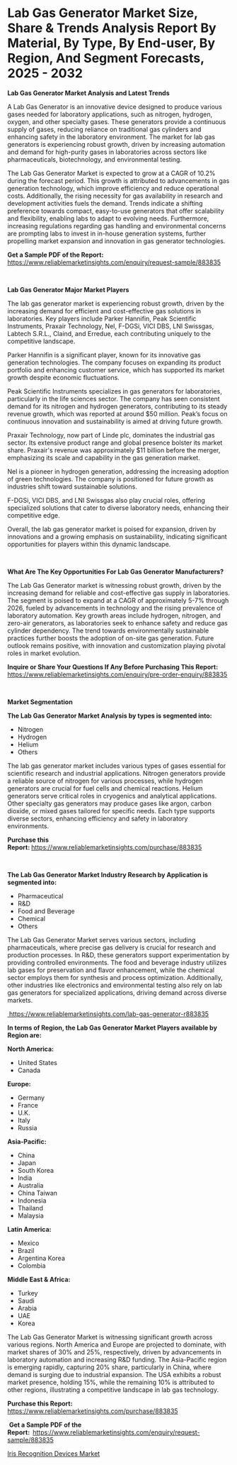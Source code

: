<p><h1>Lab Gas Generator Market Size, Share & Trends Analysis Report By Material, By Type, By End-user, By Region, And Segment Forecasts, 2025 - 2032</h1></p><p><strong>Lab Gas Generator Market Analysis and Latest Trends</strong></p>
<p><p>A Lab Gas Generator is an innovative device designed to produce various gases needed for laboratory applications, such as nitrogen, hydrogen, oxygen, and other specialty gases. These generators provide a continuous supply of gases, reducing reliance on traditional gas cylinders and enhancing safety in the laboratory environment. The market for lab gas generators is experiencing robust growth, driven by increasing automation and demand for high-purity gases in laboratories across sectors like pharmaceuticals, biotechnology, and environmental testing.</p><p>The Lab Gas Generator Market is expected to grow at a CAGR of 10.2% during the forecast period. This growth is attributed to advancements in gas generation technology, which improve efficiency and reduce operational costs. Additionally, the rising necessity for gas availability in research and development activities fuels the demand. Trends indicate a shifting preference towards compact, easy-to-use generators that offer scalability and flexibility, enabling labs to adapt to evolving needs. Furthermore, increasing regulations regarding gas handling and environmental concerns are prompting labs to invest in in-house generation systems, further propelling market expansion and innovation in gas generator technologies.</p></p>
<p><strong>Get a Sample PDF of the Report:&nbsp;</strong> <a href="https://www.reliablemarketinsights.com/enquiry/request-sample/883835?utm_campaign=2129&utm_medium=2&utm_source=Github&utm_content=ia&utm_term=18022025&utm_id=lab-gas-generator">https://www.reliablemarketinsights.com/enquiry/request-sample/883835</a></p>
<p>&nbsp;</p>
<p><strong>Lab Gas Generator Major Market Players</strong></p>
<p><p>The lab gas generator market is experiencing robust growth, driven by the increasing demand for efficient and cost-effective gas solutions in laboratories. Key players include Parker Hannifin, Peak Scientific Instruments, Praxair Technology, Nel, F-DGSi, VICI DBS, LNI Swissgas, Labtech S.R.L., Claind, and Erredue, each contributing uniquely to the competitive landscape.</p><p>Parker Hannifin is a significant player, known for its innovative gas generation technologies. The company focuses on expanding its product portfolio and enhancing customer service, which has supported its market growth despite economic fluctuations.</p><p>Peak Scientific Instruments specializes in gas generators for laboratories, particularly in the life sciences sector. The company has seen consistent demand for its nitrogen and hydrogen generators, contributing to its steady revenue growth, which was reported at around $50 million. Peak’s focus on continuous innovation and sustainability is aimed at driving future growth.</p><p>Praxair Technology, now part of Linde plc, dominates the industrial gas sector. Its extensive product range and global presence bolster its market share. Praxair's revenue was approximately $11 billion before the merger, emphasizing its scale and capability in the gas generation market.</p><p>Nel is a pioneer in hydrogen generation, addressing the increasing adoption of green technologies. The company is positioned for future growth as industries shift toward sustainable solutions.</p><p>F-DGSi, VICI DBS, and LNI Swissgas also play crucial roles, offering specialized solutions that cater to diverse laboratory needs, enhancing their competitive edge. </p><p>Overall, the lab gas generator market is poised for expansion, driven by innovations and a growing emphasis on sustainability, indicating significant opportunities for players within this dynamic landscape.</p></p>
<p>&nbsp;</p>
<p><strong>What Are The Key Opportunities For Lab Gas Generator Manufacturers?</strong></p>
<p><p>The Lab Gas Generator market is witnessing robust growth, driven by the increasing demand for reliable and cost-effective gas supply in laboratories. The segment is poised to expand at a CAGR of approximately 5-7% through 2026, fueled by advancements in technology and the rising prevalence of laboratory automation. Key growth areas include hydrogen, nitrogen, and zero-air generators, as laboratories seek to enhance safety and reduce gas cylinder dependency. The trend towards environmentally sustainable practices further boosts the adoption of on-site gas generation. Future outlook remains positive, with innovation and customization playing pivotal roles in market evolution.</p></p>
<p><strong>Inquire or Share Your Questions If Any Before Purchasing This Report:</strong> <a href="https://www.reliablemarketinsights.com/enquiry/pre-order-enquiry/883835?utm_campaign=2129&utm_medium=2&utm_source=Github&utm_content=ia&utm_term=18022025&utm_id=lab-gas-generator">https://www.reliablemarketinsights.com/enquiry/pre-order-enquiry/883835</a></p>
<p>&nbsp;</p>
<p><strong>Market Segmentation</strong></p>
<p><strong>The Lab Gas Generator Market Analysis by types is segmented into:</strong></p>
<p><ul><li>Nitrogen</li><li>Hydrogen</li><li>Helium</li><li>Others</li></ul></p>
<p><p>The lab gas generator market includes various types of gases essential for scientific research and industrial applications. Nitrogen generators provide a reliable source of nitrogen for various processes, while hydrogen generators are crucial for fuel cells and chemical reactions. Helium generators serve critical roles in cryogenics and analytical applications. Other specialty gas generators may produce gases like argon, carbon dioxide, or mixed gases tailored for specific needs. Each type supports diverse sectors, enhancing efficiency and safety in laboratory environments.</p></p>
<p><strong>Purchase this Report:&nbsp;</strong><a href="https://www.reliablemarketinsights.com/purchase/883835?utm_campaign=2129&utm_medium=2&utm_source=Github&utm_content=ia&utm_term=18022025&utm_id=lab-gas-generator">https://www.reliablemarketinsights.com/purchase/883835</a></p>
<p>&nbsp;</p>
<p><strong>The Lab Gas Generator Market Industry Research by Application is segmented into:</strong></p>
<p><ul><li>Pharmaceutical</li><li>R&D</li><li>Food and Beverage</li><li>Chemical</li><li>Others</li></ul></p>
<p><p>The Lab Gas Generator Market serves various sectors, including pharmaceuticals, where precise gas delivery is crucial for research and production processes. In R&D, these generators support experimentation by providing controlled environments. The food and beverage industry utilizes lab gases for preservation and flavor enhancement, while the chemical sector employs them for synthesis and process optimization. Additionally, other industries like electronics and environmental testing also rely on lab gas generators for specialized applications, driving demand across diverse markets.</p></p>
<p><a href="https://www.reliablemarketinsights.com/lab-gas-generator-r883835?utm_campaign=2129&utm_medium=2&utm_source=Github&utm_content=ia&utm_term=18022025&utm_id=lab-gas-generator">&nbsp;https://www.reliablemarketinsights.com/lab-gas-generator-r883835</a></p>
<p><strong>In terms of Region, the Lab Gas Generator Market Players available by Region are:</strong></p>
<p>
    <p> <strong> North America: </strong>
        <ul>
            <li>United States</li>
            <li>Canada</li>
        </ul>
        </p> 
    <p> <strong> Europe: </strong>
        <ul>
            <li>Germany</li>
            <li>France</li>
            <li>U.K.</li>
            <li>Italy</li>
            <li>Russia</li>
        </ul>
        </p> 
    <p> <strong> Asia-Pacific: </strong>
        <ul>
            <li>China</li>
            <li>Japan</li>
            <li>South Korea</li>
            <li>India</li>
            <li>Australia</li>
            <li>China Taiwan</li>
            <li>Indonesia</li>
            <li>Thailand</li>
            <li>Malaysia</li>
        </ul>
        </p> 
    <p> <strong> Latin America: </strong>
        <ul>
            <li>Mexico</li>
            <li>Brazil</li>
            <li>Argentina Korea</li>
            <li>Colombia</li>
        </ul>
        </p> 
    <p> <strong> Middle East & Africa: </strong>
        <ul>
            <li>Turkey</li>
            <li>Saudi</li>
            <li>Arabia</li>
            <li>UAE</li>
            <li>Korea</li>
        </ul>
    </p>
    </p>
<p><p>The Lab Gas Generator Market is witnessing significant growth across various regions. North America and Europe are projected to dominate, with market shares of 30% and 25%, respectively, driven by advancements in laboratory automation and increasing R&D funding. The Asia-Pacific region is emerging rapidly, capturing 20% share, particularly in China, where demand is surging due to industrial expansion. The USA exhibits a robust market presence, holding 15%, while the remaining 10% is attributed to other regions, illustrating a competitive landscape in lab gas technology.</p></p>
<p><strong>Purchase this Report: </strong><a href="https://www.reliablemarketinsights.com/purchase/883835?utm_campaign=2129&utm_medium=2&utm_source=Github&utm_content=ia&utm_term=18022025&utm_id=lab-gas-generator">https://www.reliablemarketinsights.com/purchase/883835</a></p>
<p>&nbsp;<strong>Get a Sample PDF of the Report:&nbsp;&nbsp;</strong><a href="https://www.reliablemarketinsights.com/enquiry/request-sample/883835?utm_campaign=2129&utm_medium=2&utm_source=Github&utm_content=ia&utm_term=18022025&utm_id=lab-gas-generator">https://www.reliablemarketinsights.com/enquiry/request-sample/883835</a></p>
<p><strong></strong></p>
<p><p><a href="https://github.com/jerhoskinson197676/Market-Research-Report-List-1/blob/main/iris-recognition-devices-market.md?utm_campaign=2129&utm_medium=2&utm_source=Github&utm_content=ia&utm_term=18022025&utm_id=lab-gas-generator">Iris Recognition Devices Market</a></p></p>